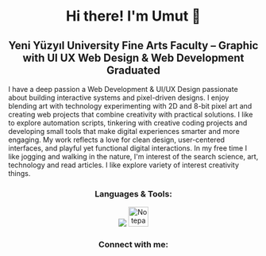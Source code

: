 <h1 align="center">Hi there! I'm Umut 👋</h1>


<h2 align="center">
Yeni Yüzyıl University Fine Arts Faculty – Graphic with UI UX Web Design & Web Development Graduated
</h2>



I have a deep passion a Web Development & UI/UX Design passionate about building interactive systems and pixel-driven designs. I enjoy blending art with technology experimenting with 2D and 8-bit pixel art and creating web projects that combine creativity with practical solutions. I like to explore automation scripts, tinkering with creative coding projects and developing small tools that make digital experiences smarter and more engaging. My work reflects a love for clean design, user-centered interfaces, and playful yet functional digital interactions. In my free time I like jogging and walking in the nature, I'm interest of the search science, art, technology and read articles. I like explore variety of interest creativity things.






<h3 align="center">Languages & Tools:</h3>

<p align="center">
  <a href="#"><img src="https://skillicons.dev/icons?i=html,css,javascript,flask,python,cs,unity,wordpress,sqlite,sublime" /></a>
  <img src="https://cdn.jsdelivr.net/npm/simple-icons@v9/icons/notepadplusplus.svg" alt="Notepad++" width="40" height="40"/>
  </p>






<h3 align="center">Connect with me:</h3>
